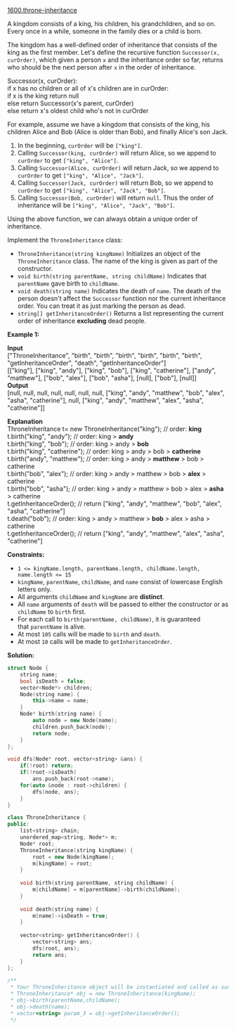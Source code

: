 [1600.throne-inheritance](https://leetcode.com/problems/throne-inheritance/)  

A kingdom consists of a king, his children, his grandchildren, and so on. Every once in a while, someone in the family dies or a child is born.

The kingdom has a well-defined order of inheritance that consists of the king as the first member. Let's define the recursive function `Successor(x, curOrder)`, which given a person `x` and the inheritance order so far, returns who should be the next person after `x` in the order of inheritance.

  
Successor(x, curOrder):  
    if x has no children or all of x's children are in curOrder:  
        if x is the king return null  
        else return Successor(x's parent, curOrder)  
    else return x's oldest child who's not in curOrder  

For example, assume we have a kingdom that consists of the king, his children Alice and Bob (Alice is older than Bob), and finally Alice's son Jack.

1.  In the beginning, `curOrder` will be `["king"]`.
2.  Calling `Successor(king, curOrder)` will return Alice, so we append to `curOrder` to get `["king", "Alice"]`.
3.  Calling `Successor(Alice, curOrder)` will return Jack, so we append to `curOrder` to get `["king", "Alice", "Jack"]`.
4.  Calling `Successor(Jack, curOrder)` will return Bob, so we append to `curOrder` to get `["king", "Alice", "Jack", "Bob"]`.
5.  Calling `Successor(Bob, curOrder)` will return `null`. Thus the order of inheritance will be `["king", "Alice", "Jack", "Bob"]`.

Using the above function, we can always obtain a unique order of inheritance.

Implement the `ThroneInheritance` class:

*   `ThroneInheritance(string kingName)` Initializes an object of the `ThroneInheritance` class. The name of the king is given as part of the constructor.
*   `void birth(string parentName, string childName)` Indicates that `parentName` gave birth to `childName`.
*   `void death(string name)` Indicates the death of `name`. The death of the person doesn't affect the `Successor` function nor the current inheritance order. You can treat it as just marking the person as dead.
*   `string[] getInheritanceOrder()` Returns a list representing the current order of inheritance **excluding** dead people.

**Example 1:**

  
**Input**  
\["ThroneInheritance", "birth", "birth", "birth", "birth", "birth", "birth", "getInheritanceOrder", "death", "getInheritanceOrder"\]  
\[\["king"\], \["king", "andy"\], \["king", "bob"\], \["king", "catherine"\], \["andy", "matthew"\], \["bob", "alex"\], \["bob", "asha"\], \[null\], \["bob"\], \[null\]\]  
**Output**  
\[null, null, null, null, null, null, null, \["king", "andy", "matthew", "bob", "alex", "asha", "catherine"\], null, \["king", "andy", "matthew", "alex", "asha", "catherine"\]\]  
  
**Explanation**  
ThroneInheritance t= new ThroneInheritance("king"); // order: **king**  
t.birth("king", "andy"); // order: king > **andy**  
t.birth("king", "bob"); // order: king > andy > **bob**  
t.birth("king", "catherine"); // order: king > andy > bob > **catherine**  
t.birth("andy", "matthew"); // order: king > andy > **matthew** > bob > catherine  
t.birth("bob", "alex"); // order: king > andy > matthew > bob > **alex** > catherine  
t.birth("bob", "asha"); // order: king > andy > matthew > bob > alex > **asha** > catherine  
t.getInheritanceOrder(); // return \["king", "andy", "matthew", "bob", "alex", "asha", "catherine"\]  
t.death("bob"); // order: king > andy > matthew > **bob** > alex > asha > catherine  
t.getInheritanceOrder(); // return \["king", "andy", "matthew", "alex", "asha", "catherine"\]  

**Constraints:**

*   `1 <= kingName.length, parentName.length, childName.length, name.length <= 15`
*   `kingName`, `parentName`, `childName`, and `name` consist of lowercase English letters only.
*   All arguments `childName` and `kingName` are **distinct**.
*   All `name` arguments of `death` will be passed to either the constructor or as `childName` to `birth` first.
*   For each call to `birth(parentName, childName)`, it is guaranteed that `parentName` is alive.
*   At most `105` calls will be made to `birth` and `death`.
*   At most `10` calls will be made to `getInheritanceOrder`.  



**Solution:**  

```cpp
struct Node {
    string name;
    bool isDeath = false;
    vector<Node*> children;
    Node(string name) {
        this->name = name;
    }
    Node* birth(string name) {
        auto node = new Node(name);
        children.push_back(node);
        return node;
    }
};

void dfs(Node* root, vector<string> &ans) {
    if(!root) return;
    if(!root->isDeath) 
        ans.push_back(root->name);
    for(auto &node : root->children) {
        dfs(node, ans);
    }
}

class ThroneInheritance {
public:
    list<string> chain;
    unordered_map<string, Node*> m;
    Node* root;
    ThroneInheritance(string kingName) {
        root = new Node(kingName);
        m[kingName] = root;
    }
    
    void birth(string parentName, string childName) {
        m[childName] = m[parentName]->birth(childName);
    }
    
    void death(string name) {
        m[name]->isDeath = true;
    }
    
    vector<string> getInheritanceOrder() {
        vector<string> ans;
        dfs(root, ans);
        return ans;
    }
};

/**
 * Your ThroneInheritance object will be instantiated and called as such:
 * ThroneInheritance* obj = new ThroneInheritance(kingName);
 * obj->birth(parentName,childName);
 * obj->death(name);
 * vector<string> param_3 = obj->getInheritanceOrder();
 */
```
      